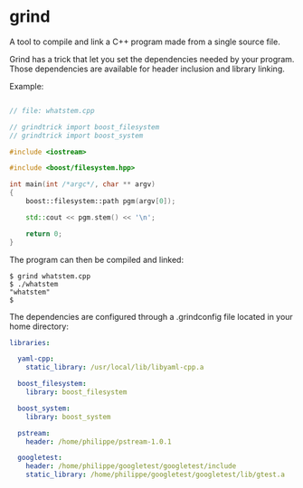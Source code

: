 # grind

A tool to compile and link a C++ program made from
a single source file.

Grind has a trick that let you set the dependencies
needed by your program.  Those dependencies are
available for header inclusion and library linking.

Example:

```c++

// file: whatstem.cpp

// grindtrick import boost_filesystem
// grindtrick import boost_system

#include <iostream>

#include <boost/filesystem.hpp>

int main(int /*argc*/, char ** argv)
{
	boost::filesystem::path pgm(argv[0]);

	std::cout << pgm.stem() << '\n';

	return 0;
}
```

The program can then be compiled and linked:

```
$ grind whatstem.cpp
$ ./whatstem
"whatstem"
$
```

The dependencies are configured through a .grindconfig
file located in your home directory:

```yaml
libraries:

  yaml-cpp:
    static_library: /usr/local/lib/libyaml-cpp.a

  boost_filesystem:
    library: boost_filesystem

  boost_system:
    library: boost_system

  pstream:
    header: /home/philippe/pstream-1.0.1

  googletest:
    header: /home/philippe/googletest/googletest/include
    static_library: /home/philippe/googletest/googletest/lib/gtest.a
```
